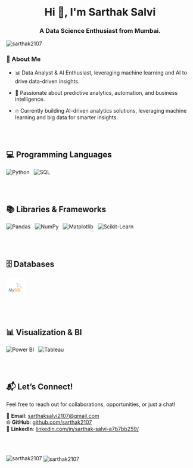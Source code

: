 <h1 align="center">Hi 👋, I'm Sarthak Salvi</h1>
<h3 align="center">A Data Science Enthusiast from Mumbai.</h3>

<p align="left"> <img src="https://komarev.com/ghpvc/?username=sarthak2107&label=Profile%20views&color=0e75b6&style=flat" alt="sarthak2107" /> </p>


### 🚀 About Me
- 📊 Data Analyst & AI Enthusiast, leveraging machine learning and AI to drive data-driven insights.
- 🚀 Passionate about predictive analytics, automation, and business intelligence.
- 🔥 Currently building AI-driven analytics solutions, leveraging machine learning and big data for smarter insights.

  <br><br>
  
## 💻 Programming Languages  
<div>    
  <div>  
  <img width="50" title="Python" src="https://upload.wikimedia.org/wikipedia/commons/c/c3/Python-logo-notext.svg"/> &nbsp;
  <img width="50" title="SQL" src="https://upload.wikimedia.org/wikipedia/commons/8/87/Sql_data_base_with_logo.png"/>  
</div>

<br><br>

## 📚 Libraries & Frameworks  
<div>
  <img width="50" title="Pandas" src="https://upload.wikimedia.org/wikipedia/commons/e/ed/Pandas_logo.svg"/> &nbsp;
  <img width="50" title="NumPy" src="https://upload.wikimedia.org/wikipedia/commons/3/31/NumPy_logo_2020.svg"/> &nbsp;
  <img width="50" title="Matplotlib" src="https://upload.wikimedia.org/wikipedia/commons/8/84/Matplotlib_icon.svg"/> &nbsp;
  <img width="50" title="Scikit-Learn" src="https://upload.wikimedia.org/wikipedia/commons/0/05/Scikit_learn_logo_small.svg"/> 
</div>  

<br><br>

## 🗄 Databases
<div>    
  <div>  
  <img width="50" title="MySQL" src="mysql.png"/> &nbsp; 
</div>

<br><br>

## 📊 Visualization & BI 
<div>
  <img width="50" title="Power BI" src="https://upload.wikimedia.org/wikipedia/commons/c/cf/New_Power_BI_Logo.svg"/> &nbsp;
  <img width="50" title="Tableau" src="https://upload.wikimedia.org/wikipedia/commons/4/4b/Tableau_Logo.png"/> 
</div> 

<br><br>


## 📬 **Let’s Connect!**  
Feel free to reach out for collaborations, opportunities, or just a chat!  

📧 **Email**: [sarthaksalvi2107@gmail.com](mailto:sarthaksalvi2107@gmail.com)   
🌐 **GitHub**: [github.com/sarthak2107](https://github.com/sarthak2107)  
🔗 **LinkedIn**: [linkedin.com/in/sarthak-salvi-a7b7bb259/](https://www.linkedin.com/in/sarthak-salvi-a7b7bb259/)

<br><br>

<p><img align="left" src="https://github-readme-stats.vercel.app/api/top-langs?username=sarthak2107&show_icons=true&locale=en&layout=compact" alt="sarthak2107" /></p>

<p>&nbsp;<img align="center" src="https://github-readme-stats.vercel.app/api?username=sarthak2107&show_icons=true&locale=en" alt="sarthak2107" /></p>
